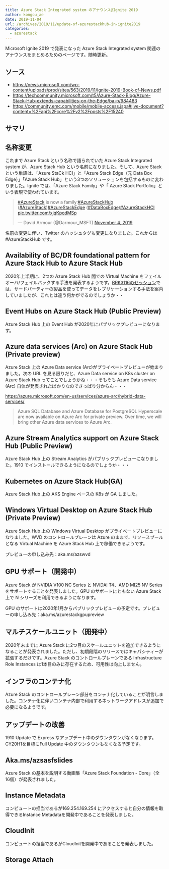 ```yaml
---
title: Azure Stack Integrated system のアナウンス@Ignite 2019
author: kongou_ae
date: 2019-11-04
url: /archives/2019/11/update-of-azurestackhub-in-ignite2019
categories:
  - azurestack
---
```


Microsoft Ignite 2019 で発表になった Azure Stack Integrated system 関連のアナウンスをまとめるためのページです。随時更新。

## ソース
- https://news.microsoft.com/wp-content/uploads/prod/sites/563/2019/11/Ignite-2019-Book-of-News.pdf
- https://techcommunity.microsoft.com/t5/Azure-Stack-Blog/Azure-Stack-Hub-extends-capabilities-on-the-Edge/ba-p/984483
- https://community.emc.com/mobile/mobile-access.jspa#jive-document?content=%2Fapi%2Fcore%2Fv2%2Fposts%2F15240

## サマリ

## 名称変更

これまで Azure Stack という名称で語られていた Azure Stack Integrated system が、Azure Stack Hub という名前になりました。そして、Azure Stack という単語は、「Azure StaCk HCI」と「Azure Stack Edge（元 Data Box Edge）」「Azure Stack Hub」という3つのソリューションを包括するものに変わりました。Ignite では、「Azure Stack Family」や「 Azure Stack Portfolio」という表現で使われています。

<blockquote class="twitter-tweet"><p lang="en" dir="ltr"><a href="https://twitter.com/hashtag/AzureStack?src=hash&amp;ref_src=twsrc%5Etfw">#AzureStack</a> is now a family:<a href="https://twitter.com/hashtag/AzureStackHub?src=hash&amp;ref_src=twsrc%5Etfw">#AzureStackHub</a> (<a href="https://twitter.com/hashtag/AzureStack?src=hash&amp;ref_src=twsrc%5Etfw">#AzureStack</a>)<a href="https://twitter.com/hashtag/AzureStackEdge?src=hash&amp;ref_src=twsrc%5Etfw">#AzureStackEdge</a> (<a href="https://twitter.com/hashtag/DataBoxEdge?src=hash&amp;ref_src=twsrc%5Etfw">#DataBoxEdge</a>)<a href="https://twitter.com/hashtag/AzureStackHCI?src=hash&amp;ref_src=twsrc%5Etfw">#AzureStackHCI</a> <a href="https://t.co/xjqKpcdMSp">pic.twitter.com/xjqKpcdMSp</a></p>&mdash; David Armour (@Darmour_MSFT) <a href="https://twitter.com/Darmour_MSFT/status/1191355165116420096?ref_src=twsrc%5Etfw">November 4, 2019</a></blockquote> <script async src="https://platform.twitter.com/widgets.js" charset="utf-8"></script>

名前の変更に伴い、Twitter のハッシュタグも変更になりました。これからは #AzureStackHub です。

## Availability of BC/DR foundational pattern for Azure Stack Hub to Azure Stack Hub

2020年上半期に、2つの Azure Stack Hub 間での Virtual Machine をフェイルオーバ/フェイルバックする手法を発表するようです。[BRK3116のセッション](https://myignite.techcommunity.microsoft.com/sessions/81962?source=sessions)では、サードパーティーの製品を使ってデータをレプリケーションする手法を案内していましたが、これとは違う何かがでるのでしょうか・・

## Event Hubs on Azure Stack Hub (Public Preview)

Azure Stack Hub 上の Event Hub が2020年にパブリックプレビューになります。

## Azure data services (Arc) on Azure Stack Hub (Private preview)

Azure Stack 上の Azure Data service (Arc)がプライベートプレビューが始まりました。次の URL を見る限りだと、Azure Data service on K8s cluster on Azure Stack Hub ってことでしょうかね・・・そもそも Azure Data service (Arc) 自体が発表されたばかりなのでさっぱり分からん・・・

https://azure.microsoft.com/en-us/services/azure-arc/hybrid-data-services/

> Azure SQL Database and Azure Database for PostgreSQL Hyperscale are now available on Azure Arc for private preview. Over time, we will bring other Azure data services to Azure Arc.

## Azure Stream Analytics support on Azure Stack Hub (Public Preview)

Azure Stack Hub 上の Stream Analytics がパブリックプレビューになりました。1910 でインストールできるようになるのでしょうか・・・

## Kubernetes on Azure Stack Hub(GA)

Azure Stack Hub 上の AKS Engine ベースの K8s が GA しました。

## Windows Virtual Desktop on Azure Stack Hub (Private Preview)

Azure Stack Hub 上の Windows Virtual Desktop がプライベートプレビューになりました。WVD のコントロールプレーンは Azure のままで、リソースプールとなる Virtual Machine を Azure Stack Hub 上で稼働できるようです。

プレビューの申し込み先：aka.ms/azswvd

## GPU サポート（開発中）

Azure Stack が NVIDIA V100 NC Series と NVIDAI T4、AMD MI25 NV Series をサポートすることを発表しました。GPU のサポートにともない Azure Stack 上で N シリーズを利用できるようになります。

GPU のサポートは2020年1月からパブリックプレビューの予定です。プレビューの申し込み先：aka.ms/azurestackgpupreview

## マルチスケールユニット（開発中）

2020年末までに Azure Stack に2つ目のスケールユニットを追加できるようになることが発表されました。ただし、初期段階のリリースではキャパシティーが拡張するだけです。Azure Stack のコントロールプレーンである Infrastructure Role Instances は1本目のみに存在するため、可用性は向上しません。

## インフラのコンテナ化

Azure Stack のコントロールプレーン部分をコンテナ化していることが明言しました。コンテナ化に伴いコンテナ内部で利用するネットワークアドレスが追加で必要になるようです。

## アップデートの改善

1910 Update で Express なアップデート中のダウンタウンがなくなります。CY20H1を目標にFull Update 中のダウンタウンもなくなる予定です。

## Aka.ms/azsasfslides

Azure Stack の基本を説明する動画集「Azure Stack Foundation - Core」（全16個）が発表されました。

## Instance Metadata

コンピュートの担当であるが169.254.169.254 にアクセスすると自分の情報を取得できるInstance Metadataを開発中であることを発表しました。

## CloudInit

コンピュートの担当であるがCloudInitを開発中であることを発表しました。

## Storage Attach
